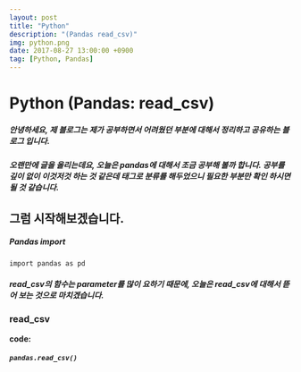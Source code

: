 ```yaml
---
layout: post
title: "Python"
description: "(Pandas read_csv)"
img: python.png
date: 2017-08-27 13:00:00 +0900
tag: [Python, Pandas]
---
```

# Python (Pandas: read_csv)


##### 안녕하세요, 제 블로그는 제가 공부하면서 어려웠던 부분에 대해서 정리하고 공유하는 블로그 입니다.

##### 오랜만에 글을 올리는데요, 오늘은 pandas에 대해서 조금 공부해 볼까 합니다. 공부를 깊이 없이 이것저것 하는 것 같은데 태그로 분류를 해두었으니 필요한 부분만 확인 하시면 될 것 같습니다.


## 그럼 시작해보겠습니다.

##### Pandas import
`import pandas as pd`

##### read_csv의 함수는 parameter를 많이 요하기 때문에, 오늘은 read_csv에 대해서 뜯어 보는 것으로 마치겠습니다.

### read_csv

**code:**
##### `pandas.read_csv()`

